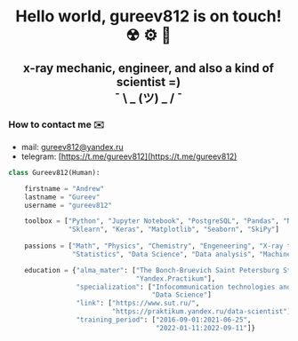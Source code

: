 <h1 align="center">Hello world, gureev812 is on touch! ☢ ⚙ 🥼</a> 

<h2 align="center">x-ray mechanic, engineer, and also a kind of scientist =) <br /> ¯ \ _ (ツ) _ / ¯ </h2>

### How to contact me ✉️
- mail: [gureev812@yandex.ru](mailto:gureev812@yandex.ru)
- telegram: [https://t.me/gureev812](https://t.me/gureev812)

```python
class Gureev812(Human):

    firstname = "Andrew"
    lastname = "Gureev"
    username = "gureev812"

    toolbox = ["Python", "Jupyter Notebook", "PostgreSQL", "Pandas", "Numpy",
               "Sklearn", "Keras", "Matplotlib", "Seaborn", "SkiPy"]
               
    passions = ["Math", "Physics", "Chemistry", "Engeneering", "X-ray technologies", 
                "Statistics", "Data Science", "Data analysis", "Machine Learning"]

    education = {"alma_mater": ["The Bonch-Bruevich Saint Petersburg State University of Telecommunications", 
                                "Yandex.Practikum"],
                 "specialization": ["Infocommunication technologies and communication systems", 
                                    "Data Science"]
                 "link": ["https://www.sut.ru/", 
                          "https://praktikum.yandex.ru/data-scientist"]
                 "training_period": ["2016-09-01:2021-06-25", 
                                     "2022-01-11:2022-09-11"]}
```
